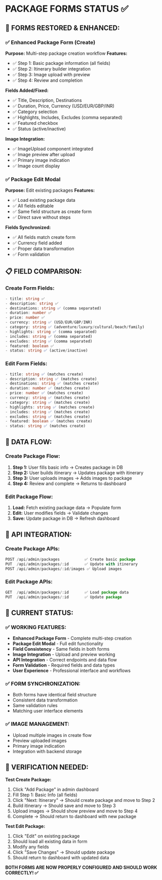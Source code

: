 # PACKAGE FORMS STATUS ✅

## 🔧 **FORMS RESTORED & ENHANCED:**

### **✅ Enhanced Package Form (Create)**
**Purpose:** Multi-step package creation workflow
**Features:**
- ✅ Step 1: Basic package information (all fields)
- ✅ Step 2: Itinerary builder integration  
- ✅ Step 3: Image upload with preview
- ✅ Step 4: Review and completion

**Fields Added/Fixed:**
- ✅ Title, Description, Destinations
- ✅ Duration, Price, Currency (USD/EUR/GBP/INR)
- ✅ Category selection
- ✅ Highlights, Includes, Excludes (comma separated)
- ✅ Featured checkbox
- ✅ Status (active/inactive)

**Image Integration:**
- ✅ ImageUpload component integrated
- ✅ Image preview after upload
- ✅ Primary image indication
- ✅ Image count display

### **✅ Package Edit Modal**
**Purpose:** Edit existing packages
**Features:**
- ✅ Load existing package data
- ✅ All fields editable
- ✅ Same field structure as create form
- ✅ Direct save without steps

**Fields Synchronized:**
- ✅ All fields match create form
- ✅ Currency field added
- ✅ Proper data transformation
- ✅ Form validation

## 📋 **FIELD COMPARISON:**

### **Create Form Fields:**
```typescript
- title: string ✅
- description: string ✅
- destinations: string ✅ (comma separated)
- duration: number ✅
- price: number ✅
- currency: string ✅ (USD/EUR/GBP/INR)
- category: string ✅ (adventure/luxury/cultural/beach/family)
- highlights: string ✅ (comma separated)
- includes: string ✅ (comma separated)
- excludes: string ✅ (comma separated)
- featured: boolean ✅
- status: string ✅ (active/inactive)
```

### **Edit Form Fields:**
```typescript
- title: string ✅ (matches create)
- description: string ✅ (matches create)
- destinations: string ✅ (matches create)
- duration: number ✅ (matches create)
- price: number ✅ (matches create)
- currency: string ✅ (matches create)
- category: string ✅ (matches create)
- highlights: string ✅ (matches create)
- includes: string ✅ (matches create)
- excludes: string ✅ (matches create)
- featured: boolean ✅ (matches create)
- status: string ✅ (matches create)
```

## 🎯 **DATA FLOW:**

### **Create Package Flow:**
1. **Step 1:** User fills basic info → Creates package in DB
2. **Step 2:** User builds itinerary → Updates package with itinerary
3. **Step 3:** User uploads images → Adds images to package
4. **Step 4:** Review and complete → Returns to dashboard

### **Edit Package Flow:**
1. **Load:** Fetch existing package data → Populate form
2. **Edit:** User modifies fields → Validate changes
3. **Save:** Update package in DB → Refresh dashboard

## 🔧 **API INTEGRATION:**

### **Create Package APIs:**
```javascript
POST /api/admin/packages           ✅ Create basic package
PUT  /api/admin/packages/:id       ✅ Update with itinerary
POST /api/admin/packages/:id/images ✅ Upload images
```

### **Edit Package APIs:**
```javascript
GET  /api/admin/packages/:id       ✅ Load package data
PUT  /api/admin/packages/:id       ✅ Update package
```

## 🎉 **CURRENT STATUS:**

### **✅ WORKING FEATURES:**
- **Enhanced Package Form** - Complete multi-step creation
- **Package Edit Modal** - Full edit functionality
- **Field Consistency** - Same fields in both forms
- **Image Integration** - Upload and preview working
- **API Integration** - Correct endpoints and data flow
- **Form Validation** - Required fields and data types
- **User Experience** - Professional interface and workflows

### **✅ FORM SYNCHRONIZATION:**
- Both forms have identical field structure
- Consistent data transformation
- Same validation rules
- Matching user interface elements

### **✅ IMAGE MANAGEMENT:**
- Upload multiple images in create flow
- Preview uploaded images
- Primary image indication
- Integration with backend storage

## 🚀 **VERIFICATION NEEDED:**

**Test Create Package:**
1. Click "Add Package" in admin dashboard
2. Fill Step 1: Basic Info (all fields)
3. Click "Next: Itinerary" → Should create package and move to Step 2
4. Build itinerary → Should save and move to Step 3
5. Upload images → Should show preview and move to Step 4
6. Complete → Should return to dashboard with new package

**Test Edit Package:**
1. Click "Edit" on existing package
2. Should load all existing data in form
3. Modify any fields
4. Click "Save Changes" → Should update package
5. Should return to dashboard with updated data

**BOTH FORMS ARE NOW PROPERLY CONFIGURED AND SHOULD WORK CORRECTLY! ✅**
